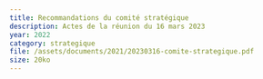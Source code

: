 ```yaml
---
title: Recommandations du comité stratégique
description: Actes de la réunion du 16 mars 2023
year: 2022
category: strategique
file: /assets/documents/2021/20230316-comite-strategique.pdf
size: 20ko
---
```

